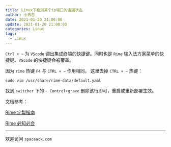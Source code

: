```yaml
---
title: Linux下检测某个ip端口的连通状态
author: 小云吞
date: 2021-01-20 21:00:00
update: 2021-01-20 21:00:00
categories: Linux
tags: 
  - Linux
---
```

 `Ctrl + ~`  为 `VScode` 调出集成终端的快捷键。同时也是 `Rime` 输入法方案菜单的快捷键。`VScode` 的快捷键会被覆盖。

因为 `rime` 热键 `F4` 与 `CTRL + ~` 作用相同， 这里去掉 `CTRL + ~` 热键：

`sudo vim /usr/share/rime-data/default.yaml`

找到 `switcher` 下的 `- Control+grave` 删除该行即可，重启或重新部署生效。

文档参考： 

[Rime 定製指南
](https://github.com/rime/home/wiki/CustomizationGuide#%E4%B8%80%E4%BE%8B%E5%AE%9A%E8%A3%BD%E5%96%9A%E5%87%BA%E6%96%B9%E6%A1%88%E9%81%B8%E5%96%AE%E7%9A%84%E5%BF%AB%E6%8D%B7%E9%8D%B5)

[Rime 必知必会](https://github.com/rime/home/wiki/RimeWithSchemata#%E5%BF%85%E7%9F%A5%E5%BF%85%E6%9C%83)

---
欢迎访问 `spaceack.com`